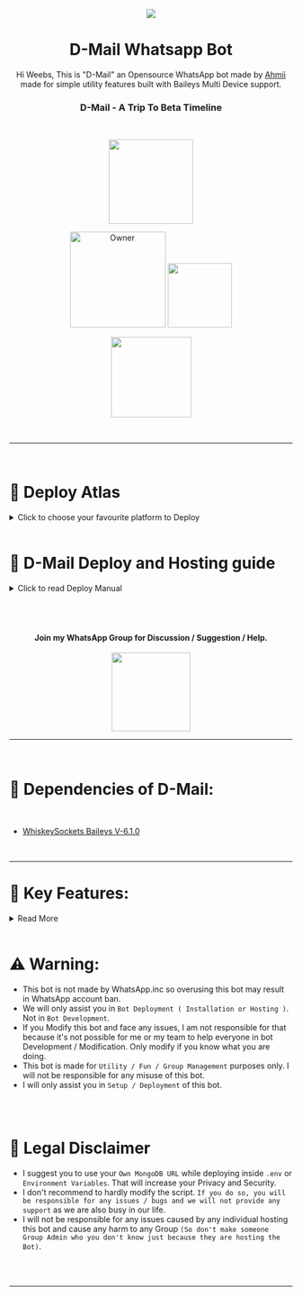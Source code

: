 <p align="center">
<a href="https://github.com/Ahmii-kun/D-Mail-Whatsapp-Bot">
    <img src="https://i.imgur.com/MClOeqe.jpeg">
  </a>

<h1 align="center"> D-Mail Whatsapp Bot
</h1>

<p align="center"> 
Hi Weebs, This is "D-Mail" an Opensource WhatsApp bot made by <a href="https://github.com/Ahmii-kun">Ahmii</a> made for simple utility features built with Baileys Multi Device support.

<h3 align="center"> D-Mail - A Trip To Beta Timeline
</h4>

<br>

<p align="center">
  <a href="https://github.com/Ahmii-kun/D-Mail-Whatsapp-Bot/fork">
    
    
  <a href="https://github.com/Ahmii-kun/D-Mail-Whatsapp-Bot/stargazers">
  </a>
<p align="center">
<a href="https://github.com/Ahmii-kun/D-Mail-Whatsapp-Bot"><img src="https://hits.seeyoufarm.com/api/count/incr/badge.svg?url=https%3A%2F%2Fgithub.com%2FFantoX%2FAtlas-MD&count_bg=%23FFA305&title_bg=%23555555&icon=&icon_color=%23E7E7E7&title=People+Visited&edge_flat=false)](https://hits.seeyoufarm.com" width="150px" /></a>
</p>


  
<p align="center">
<a href="https://github.com/Ahmii-kun"><img title="Owner" src="https://img.shields.io/badge/Owner-D%20Mail-white.svg?style=for-the-badge&logo=github" width="170px"></a>

 <a href="https://github.com/Ahmii-kun/D-Mail-Whatsapp-Bot/blob/main/LICENSE.md">
  
<img src='https://img.shields.io/github/license/FantoX/Atlas-MD?color=%231e81b0&style=for-the-badge' width="114px">

<p align="center">
<a href="https://github.com/Ahmii-kun"><img title="" src="https://img.shields.io/badge/Maintained-YES-green.svg?style=for-the-badge" width="143px"></a>
</p>
<br>

---
 <br>
 
 # 🧩 Deploy Atlas
     
<details close>
<summary>Click to choose your favourite platform to Deploy</summary>
 
<br><br>   
    
<h4 align="center"> Deploy on Repl.it
</h4>

<p align="center" >
    <a href="https://replit.com/@Ahmii-kun/D-Mail-Whatsapp-Bot">
    <img src="https://i.ibb.co/zrB5kMh/deploy-on-repl.jpg" width="170px" alt="Deploy on Repl.it" >
    </a>
    <br>     
</p>
</details>

<br>


    
    
# 📑 D-Mail Deploy and Hosting guide

<details close>
<summary>Click to read Deploy Manual</summary>    
    
## 🔶 Repl.it Deploy:
      
- [Fork Main Repo](https://github.com/Ahmii-kun/D-Mail-Whatsapp-Bot/fork)
- Create a MongoDB URL.
- Click on `Deploy to Repl.it` button.
- After cloning is done in Repl.it go to `Secrets` in your Repl.it project and put these values (Mandatory).
  
<br>
      
KEY | VALUE
-- | --
OWNER | Owner/BotNumber
MONGODB | Your MongoDB URL
SESSION_ID | Any random value (`EX: gwfdrte5678`) and `keep it copied`.
PREFIX | Any single special character except `@` (`Ex: . or / or * or , etc.`)
TENOR_API_KEY | Your tenor API key if you have. Or use this public one: `AIzaSyCyouca1_KKy4W_MG1xsPzuku5oa8W358c`
ADMINGC= | Admin gc link where you will receive logs. (Get gc id by using command [prefix]id)
STICKERPACK | Sticker pack name
STICKERAUTHOR | sticker author Name
PERMENANTAFK | set true for permenanet afk and false for temporary afk
  
<br>
      
- Next click on `Green Play button` in Repl.it to start bot installation.
- After it's deployed an webpage should appear just put your Previously copied `Session ID` and click on `Authenticate`.
- Scan the QR from WhatsApp ---> Linked devices ---> Link a device.
- After connecting come back to Repl.it and copy that Website (Webview) link from Repl.it.
      
<br><br>    
</details> 
    
<br>
<br><br>  
    
    

<h4 align="center"> Join my WhatsApp Group for Discussion / Suggestion / Help.
</h4>

<p align="center" >
<a href="https://chat.whatsapp.com/HJ4NeCyCvBt3PilZDxM1Gg"><img src="https://img.shields.io/badge/Join Group-25D366?style=for-the-badge&logo=whatsapp&logoColor=white" width="140px">
</a>
</p>
    
---
<br>
    
      
# 💫 Dependencies of D-Mail:

<br>

- [WhiskeySockets Baileys V-6.1.0](https://github.com/WhiskeySockets/Baileys)
<br>

---
# 🎀 Key Features:


<details close>
<summary>Read More</summary>
      
<br>

- Read [PublicKeys.md](https://github.com/Ahmii-kun/D-Mail-Whatsapp-Bot/blob/main/PublicKeys.md) to use our `provided public keys` if you are lazy to create your own. We have already provided everying you need to run the bot.
- Changeable between `20 added Characters` ( Atlas, Power, Makima, Denji, Zero Two, Chika, Miku, Marin Kitagawa ) and more can be added by user inside `BotCharacters.js` file. Type `-charlist` command to get character list.
- Fully powered by MongoDb).
- Bot on/off.
- Single prefix ( "-" ).
- Status download feature.
- Auto status view.
- Anti delete/ anti viewonce. 
- AntiLink and other stuff, lol check helpList I'm too lazy for this.
- User Banning.
- Highest Security compared to most other public bots.

</details>    
    
<br>

# ⚠️ Warning:
    
- This bot is not made by WhatsApp.inc so overusing this bot may result in WhatsApp account ban.
- We will only assist you in `Bot Deployment ( Installation or Hosting )`. Not in `Bot Development`.
- If you Modify this bot and face any issues, I am not responsible for that because it's not possible for me or my team to help everyone in bot Development / Modification. Only modify if you know what you are doing.
- This bot is made for `Utility / Fun / Group Management` purposes only. I will not be responsible for any misuse of this bot.
- I will only assist you in `Setup / Deployment` of this bot.

<br><br>

# 📛 Legal Disclaimer

- I suggest you to use your `Own MongoDB URL` while deploying inside `.env` or `Environment Variables`. That will increase your Privacy and Security.
- I don't recommend to hardly modify the script. `If you do so, you will be responsible for any issues / bugs and we will not provide any support` as we are also busy in our life.
- I will not be responsible for any issues caused by any individual hosting this bot and cause any harm to any Group `(So don't make someone Group Admin who you don't know just because they are hosting the Bot)`.

<br><br>

---
<br>

